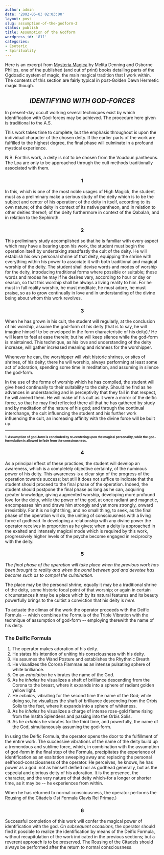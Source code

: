 ```yaml
---
author: admin
date: '2002-05-03 02:03:00'
layout: post
slug: assumption-of-the-godform-2
status: publish
title: Assumption of the Godform
wordpress_id: '811'
categories:
- Esoteric
- Spirituality
---
```

Here is an excerpt from <a href="http://www.llewellyn.com/bookinfo/J169">Mysteria Magica</a> by Melita Denning and Osborne Philips, one of the published (and out of print) books detailing parts of the Ogdoadic system of magic, the main magical tradition that I work within. The contents of this section are fairly typical in post-Golden Dawn Hermetic magic though.
<h2 align="center"><em>IDENTIFYING WITH GOD-FORCES</em></h2>In present-day occult working several techniques exist by which identification with God-forces may be achieved. The procedure here given is traditional to the A.S.

This work takes time to complete, but the emphasis throughout is upon the individual character of the chosen deity. If the earlier parts of the work are fulfilled to the highest degree, the final phase will culminate in a profound mystical experience.

N.B. For this work, a deity is not to be chosen from the Voudoun pantheons. The Loa are only to be approached through the cult methods traditionally associated with them.<h3 align="center">1</h3>In this, which is one of the most noble usages of High Magick, the student must as a preliminary make a serious study of the deity which is to be the subject and center of his operation; of the deity in itself, according to its own nature; of the deity in context of its native pantheon, and in relation to other deities thereof; of the deity furthermore in context of the Qabalah, and in relation to the Sephiroth.<h3 align="center">2</h3>This preliminary study accomplished so that he is familiar with every aspect which may have a bearing upon his work, the student must begin the operation itself by undertaking steadfastly the cult of the deity. He will establish his own personal shrine of that deity, equipping the shrine with everything within his power to associate it with both traditional and magical worship of the deity. The student shall devise words and modes of worship for the deity, introducing traditional forms where possible or suitable; these words and modes he may if he desires vary, according to hour or day or season, so that this worship shall be always a living reality to him. For he must in full reality worship, he must meditate, he must adore, he must praise, so as to grow continually in love and in understanding of the divine being about whom this work revolves.<h3 align="center">3</h3>When he has grown in his cult, the student will regularly, at the conclusion of his worship, assume the god-form of his deity (that is to say, he will imagine himself to be enveloped in the form characteristic of his deity).<font size="1"><sup>1</sup></font> He will learn to feel at ease therein; but he will keep silence while the god-form is maintained. This technique, as his love and understanding of the deity increase, will gather increased meaning and richness for the worshipper.

Whenever he can, the worshipper will visit historic shrines, or sites of shrines, of his deity; there he will worship, always performing at least some act of adoration, spending some time in meditation, and assuming in silence the god-form.

In the use of the forms of worship which he has compiled, the student will give heed continually to their suitability to the deity. Should he find as he advances in understanding and in perceptivity that they fail in that respect, he will amend them. He will make of his cult as it were a mirror of the deific force, so that he may find reflected there all that he has gathered by study and by meditation of the nature of his god; and through the continual interchange, the cult influencing the student and his further work influencing the cult, an increasing affinity with the divine force will be built up.
<hr width="75%" />
<strong><font size="1">1. Assumption of god-form is concluded by re-centering upon the magical personality, while the god-formulation is allowed to fade from the consciousness.</font></strong><h3 align="center">4</h3>As a principal effect of these practices, the student will develop an awareness, which is a completely objective certainty, of the numinous power of his deity. This awareness is a clear sign of the progress of the operation towards success; but still it does not suffice to indicate that the student should proceed to the final phase of the operation. Indeed, the student should postpone the final phase as long as he can, acquiring greater knowledge, giving augmented worship, developing more profound love for the deity, while the power of the god, at once radiant and magnetic, encompasses him and draws him strongly and yet more strongly, onward irresistibly. For it is no light thing, and no small thing, to seek, as the final phase of the operation will do, the uniting of consciousness with a living force of godhead. In developing a relationship with any divine power the operator receives in proportion as he gives; when a deity is approached in the exalted and intensely magical mode which is required by this work, progressively higher levels of the psyche become engaged in reciprocity with the deity.<h3 align="center">5</h3><em>The final phase of the operation will take place when the previous work has been brought to reality and when the bond between god and devotee has become such as to compel the culmination.</em>

The place may be the personal shrine; equally it may be a traditional shrine of the deity, some historic focal point of that worship; or again in certain circumstances it may be a place which by its natural features and its beauty powerfully brings to the cultist a conviction that his deity is <em>here.</em>

To actuate the climax of the work the operator proceeds with the Deific Formula -- which combines the Formula of the Triple Vibration with the technique of assumption of god-form  -- employing therewith the name of his deity.<h3>The Deific Formula</h3><ol>
	<li>The operator makes adoration of his deity.</li>
	<li>He states his intention of uniting his consciousness with his deity.</li>
	<li>He assumes the Wand Posture and establishes the Rhythmic Breath.</li>
	<li>He visualizes the Corona Flammae as an intense pulsating sphere of white brilliance.</li>
	<li>On an <em>exhalation</em> he vibrates the name of the God.</li>
	<li>As he <em>inhales</em> he visualizes a shaft of brilliance descending from the Corona to the breast, where it expands into a sphere of radiant golden yellow light.</li>
	<li>He <em>exhales,</em> vibrating for the second time the name of the God; while doing so, he visualizes the shaft of brilliance descending from the Orbis Solis to the feet, where it expands into a sphere of whiteness.</li>
	<li>As he <em>inhales</em> he visualizes a charge of intense rose-gold flame rising from the Instita Splendens and passing into the Orbis Solis.</li>
	<li>As he <em>exhales</em> he vibrates for the third time, and powerfully, the name of the God, simultaneously assuming the god-form.</li>
</ol>
In using the Deific Formula, the operator opens the door to the fulfillment of the entire work. The successive vibrations of the name of the deity build up a tremendous and sublime force, which, in combination with the assumption of god-form in the final step of the Formula, precipitates the experience of identification as an exaltation sweeping away and replacing the personal selfhood-consciousness of the operator. He perceives, he knows, he has power as a god: not as himself deified nor as godhead generally, but as the especial and glorious deity of his adoration. It is the presence, the character, and the very nature of that deity which-for a longer or shorter time, as it may be -- he experiences from within.

When he has returned to normal consciousness, the operator performs the Rousing of the Citadels (1st Formula Clavis Rei Primae.)<h3 align="center">6</h3>Successful completion of this work will confer the magical power of identification with the god. <em>On subsequent occasions,</em> the operator should find it possible to realize the identification by means of the Deific Formula, without  recapitulation of the work indicated in the previous sections; but a reverent approach is to be preserved. The Rousing of the Citadels should always be performed after the return to normal consciousness.
